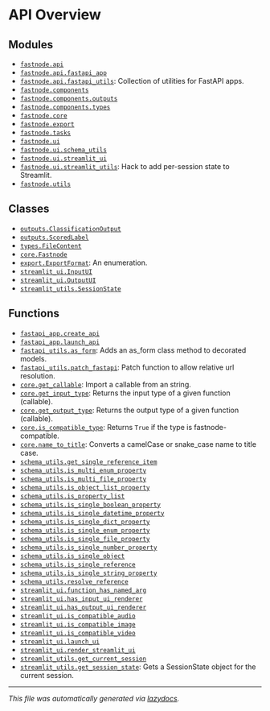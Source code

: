 <!-- markdownlint-disable -->

# API Overview

## Modules

- [`fastnode.api`](./fastnode.api.md#module-fastnodeapi)
- [`fastnode.api.fastapi_app`](./fastnode.api.fastapi_app.md#module-fastnodeapifastapi_app)
- [`fastnode.api.fastapi_utils`](./fastnode.api.fastapi_utils.md#module-fastnodeapifastapi_utils): Collection of utilities for FastAPI apps.
- [`fastnode.components`](./fastnode.components.md#module-fastnodecomponents)
- [`fastnode.components.outputs`](./fastnode.components.outputs.md#module-fastnodecomponentsoutputs)
- [`fastnode.components.types`](./fastnode.components.types.md#module-fastnodecomponentstypes)
- [`fastnode.core`](./fastnode.core.md#module-fastnodecore)
- [`fastnode.export`](./fastnode.export.md#module-fastnodeexport)
- [`fastnode.tasks`](./fastnode.tasks.md#module-fastnodetasks)
- [`fastnode.ui`](./fastnode.ui.md#module-fastnodeui)
- [`fastnode.ui.schema_utils`](./fastnode.ui.schema_utils.md#module-fastnodeuischema_utils)
- [`fastnode.ui.streamlit_ui`](./fastnode.ui.streamlit_ui.md#module-fastnodeuistreamlit_ui)
- [`fastnode.ui.streamlit_utils`](./fastnode.ui.streamlit_utils.md#module-fastnodeuistreamlit_utils): Hack to add per-session state to Streamlit.
- [`fastnode.utils`](./fastnode.utils.md#module-fastnodeutils)

## Classes

- [`outputs.ClassificationOutput`](./fastnode.components.outputs.md#class-classificationoutput)
- [`outputs.ScoredLabel`](./fastnode.components.outputs.md#class-scoredlabel)
- [`types.FileContent`](./fastnode.components.types.md#class-filecontent)
- [`core.Fastnode`](./fastnode.core.md#class-fastnode)
- [`export.ExportFormat`](./fastnode.export.md#class-exportformat): An enumeration.
- [`streamlit_ui.InputUI`](./fastnode.ui.streamlit_ui.md#class-inputui)
- [`streamlit_ui.OutputUI`](./fastnode.ui.streamlit_ui.md#class-outputui)
- [`streamlit_utils.SessionState`](./fastnode.ui.streamlit_utils.md#class-sessionstate)

## Functions

- [`fastapi_app.create_api`](./fastnode.api.fastapi_app.md#function-create_api)
- [`fastapi_app.launch_api`](./fastnode.api.fastapi_app.md#function-launch_api)
- [`fastapi_utils.as_form`](./fastnode.api.fastapi_utils.md#function-as_form): Adds an as_form class method to decorated models.
- [`fastapi_utils.patch_fastapi`](./fastnode.api.fastapi_utils.md#function-patch_fastapi): Patch function to allow relative url resolution.
- [`core.get_callable`](./fastnode.core.md#function-get_callable): Import a callable from an string.
- [`core.get_input_type`](./fastnode.core.md#function-get_input_type): Returns the input type of a given function (callable).
- [`core.get_output_type`](./fastnode.core.md#function-get_output_type): Returns the output type of a given function (callable).
- [`core.is_compatible_type`](./fastnode.core.md#function-is_compatible_type): Returns `True` if the type is fastnode-compatible.
- [`core.name_to_title`](./fastnode.core.md#function-name_to_title): Converts a camelCase or snake_case name to title case.
- [`schema_utils.get_single_reference_item`](./fastnode.ui.schema_utils.md#function-get_single_reference_item)
- [`schema_utils.is_multi_enum_property`](./fastnode.ui.schema_utils.md#function-is_multi_enum_property)
- [`schema_utils.is_multi_file_property`](./fastnode.ui.schema_utils.md#function-is_multi_file_property)
- [`schema_utils.is_object_list_property`](./fastnode.ui.schema_utils.md#function-is_object_list_property)
- [`schema_utils.is_property_list`](./fastnode.ui.schema_utils.md#function-is_property_list)
- [`schema_utils.is_single_boolean_property`](./fastnode.ui.schema_utils.md#function-is_single_boolean_property)
- [`schema_utils.is_single_datetime_property`](./fastnode.ui.schema_utils.md#function-is_single_datetime_property)
- [`schema_utils.is_single_dict_property`](./fastnode.ui.schema_utils.md#function-is_single_dict_property)
- [`schema_utils.is_single_enum_property`](./fastnode.ui.schema_utils.md#function-is_single_enum_property)
- [`schema_utils.is_single_file_property`](./fastnode.ui.schema_utils.md#function-is_single_file_property)
- [`schema_utils.is_single_number_property`](./fastnode.ui.schema_utils.md#function-is_single_number_property)
- [`schema_utils.is_single_object`](./fastnode.ui.schema_utils.md#function-is_single_object)
- [`schema_utils.is_single_reference`](./fastnode.ui.schema_utils.md#function-is_single_reference)
- [`schema_utils.is_single_string_property`](./fastnode.ui.schema_utils.md#function-is_single_string_property)
- [`schema_utils.resolve_reference`](./fastnode.ui.schema_utils.md#function-resolve_reference)
- [`streamlit_ui.function_has_named_arg`](./fastnode.ui.streamlit_ui.md#function-function_has_named_arg)
- [`streamlit_ui.has_input_ui_renderer`](./fastnode.ui.streamlit_ui.md#function-has_input_ui_renderer)
- [`streamlit_ui.has_output_ui_renderer`](./fastnode.ui.streamlit_ui.md#function-has_output_ui_renderer)
- [`streamlit_ui.is_compatible_audio`](./fastnode.ui.streamlit_ui.md#function-is_compatible_audio)
- [`streamlit_ui.is_compatible_image`](./fastnode.ui.streamlit_ui.md#function-is_compatible_image)
- [`streamlit_ui.is_compatible_video`](./fastnode.ui.streamlit_ui.md#function-is_compatible_video)
- [`streamlit_ui.launch_ui`](./fastnode.ui.streamlit_ui.md#function-launch_ui)
- [`streamlit_ui.render_streamlit_ui`](./fastnode.ui.streamlit_ui.md#function-render_streamlit_ui)
- [`streamlit_utils.get_current_session`](./fastnode.ui.streamlit_utils.md#function-get_current_session)
- [`streamlit_utils.get_session_state`](./fastnode.ui.streamlit_utils.md#function-get_session_state): Gets a SessionState object for the current session.


---

_This file was automatically generated via [lazydocs](https://github.com/khulnasoft/lazydocs)._
